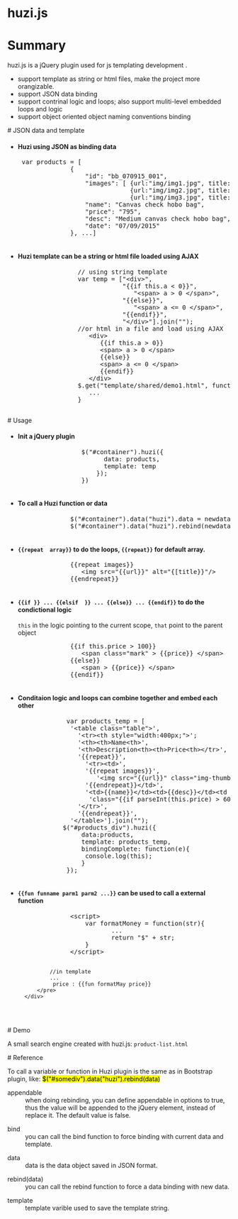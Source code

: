 # huzi.js 
# Summary
<p>huzi.js is a jQuery plugin used for js templating development . </p>
<ul>
   <li>support template as string or html files, make the project more orangizable.</li>
   <li>support JSON data binding </li>
   <li>support contrinal logic and loops; also support muliti-level embedded loops and logic</li>
   <li>support object oriented object naming conventions binding</li>
</ul>
# JSON data and template
<ul>
   <li><h4>Huzi using JSON as binding data</h4>
       <div class="highlight highlight-js"><pre> var products = [
              {
                  "id": "bb_070915_001", 
                  "images": [ {url:"img/img1.jpg", title:"p1"},
                              {url:"img/img2.jpg", title:"p2"},
                              {url:"img/img3.jpg", title:"p3"}],
                  "name": "Canvas check hobo bag", 
                  "price": "795",
                  "desc": "Medium canvas check hobo bag",
                  "date": "07/09/2015"
              }, ...]
       </pre></div>
  </li>
  <li><h4>Huzi template can be a string or html file loaded using AJAX </h4>
      <div class="highlight highlight-js"><pre>
                // using string template
                var temp = ["&lt;div&gt;",   
                            "{{if this.a &lt; 0}}",
                               "&lt;span&gt; a &gt 0 &lt;/span&gt;",
                            "{{else}}",
                               "&lt;span&gt; a &lt;= 0 &lt;/span&gt;",
                            "{{endif}}",
                            "&lt;/div&gt;"].join("");
                //or html in a file and load using AJAX
                   &lt;div&gt;
                      {{if this.a > 0}}
                      &lt;span&gt; a &gt; 0 &lt;/span&gt;
                      {{else}}
                      &lt;span&gt; a &lt;= 0 &lt;/span&gt;
                      {{endif}}
                   &lt;/div&gt;
                $.get("template/shared/demo1.html", function(temp){
                   ...   
                }
        </pre>
      </div>
  </li>
</ul>
# Usage
<ul>
   <li><h4>Init a jQuery plugin</h4>
      <div class="highlight highlight-js">
          <pre>
                 $("#container").huzi({
                       data: products,
                       template: temp 
                     });
                 }) 
          </pre>
      </div>
  </li>
  <li><h4>To call a Huzi function or data</h4>
      <div class="highlight highlight-js">
          <pre>
              $("#container").data("huzi").data = newdata;
              $("#container").data("huzi").rebind(newdata);
          </pre>
      </div>
  </li>
  <li><h4><code>{{repeat  array}}</code> to do the loops, <code>{{repeat}}</code> for default array.</h4>
      <div class="highlight highlight-js">
          <pre>
              {{repeat images}}
                 &lt;img src="{{url}}" alt="{[title}}"/&gt;
              {{endrepeat}}
          </pre>
      </div>
  </li>
    <li><h4><code>{{if }} ... {{elsif  }} ... {{else}} ... {{endif}}</code> to do the condictional logic</h4>
      <p><code>this</code> in the logic pointing to the current scope, <code>that</code> point to the parent object</p>
      <div class="highlight highlight-js">
          <pre>
              {{if this.price > 100}}
                 &lt;span class="mark" &gt; {{price}} &lt;/span&gt;
              {{else}}
                 &lt;span &gt; {{price}} &lt;/span&gt;
              {{endif}}
          </pre>
      </div>
  </li>
    <li><h4>Conditaion logic and loops can combine together and embed each other</h4>
      <div class="highlight highlight-js">
          <pre>
             var products_temp = [
              '&lt;table class="table"&gt;',
                '&lt;tr&gt;&lt;th style="width:400px;"&gt;';
                '&lt;th&gt;&lt;th&gt;Name&lt;th&gt;',
                '&lt;th&gt;Description&lt;th&gt;&lt;th&gt;Price&lt;th&gt;&lt;/tr&gt;',
                '{{repeat}}',
                  '&lt;tr&gt;&lt;td&gt;',
                  '{{repeat images}}',
                     '&lt;img src="{{url}}" class="img-thumbnail" alt="{{title}}"/&gt;',
                  '{{endrepeat}}&lt;/td&gt;',
                  '&lt;td&gt;{{name}}&lt;/td&gt;&lt;td&gt;{{desc}}&lt;/td&gt;&lt;td ',
                   'class="{{if parseInt(this.price) > 600}}mark{{endif}}"&lt;/td&gt;',
                '&lt;/tr&gt;',
                '{{endrepeat}}',
              '&lt;/table&gt;'].join("");
            $("#products_div").huzi({
                 data:products,
                 template: products_temp,
                 bindingComplete: function(e){
                  console.log(this);
                 }
             });
          </pre>
      </div>
  </li>
    <li><h4><code>{{fun funname parm1 parm2 ...}}</code> can be used to call a external function</h4>
      <div class="highlight highlight-js">
          <pre>
              &lt;script&gt;
                  var formatMoney = function(str){
                         ...
                         return "$" + str;
                  }
              &lt;/script&gt;
              
              //in template
              ...
               price : {{fun formatMay price}}
          </pre>
      </div>
  </li>
</ul>
# Demo
  <p> A small search engine created with huzi.js: <code>product-list.html</code></p>
# Reference
<div>
   <p> To call a variable or function in Huzi plugin is the same as in Bootstrap plugin, like:
       <mark>$("#somediv").data("huzi").rebind(data)</mark></p> 
   <dl>
     <dt>appendable</dt>
     <dd>when doing rebinding, you can define appendable in options to true, thus the value will be appended to the 
         jQuery element, instead of replace it. The default value is false.</dd>
   </dl>
   <dl>
     <dt>bind</dt>
     <dd>you can call the bind function to force binding with current data and template.</dd>
   </dl>
   <dl>
     <dt>data</dt>
     <dd>data is the data object saved in JSON format.</dd>
   </dl>
   <dl>
     <dt>rebind(data)</dt>
     <dd>you can call the rebind function to force a data binding with new data.</dd>
   </dl>
   <dl>
     <dt>template</dt>
     <dd>template varible used to save the template string.</dd>
   </dl>
</div>
